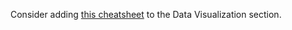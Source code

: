 Consider adding [this cheatsheet](https://datacamp-community-prod.s3.amazonaws.com/f9f06e72-519a-4722-9912-b5de742dbac4) to the Data Visualization section. 
